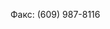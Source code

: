 <Token xmlns:xlink="http://www.w3.org/1999/xlink">Факс: (609) 987-8116</Token>

<!--HONumber=May16_HO2-->


